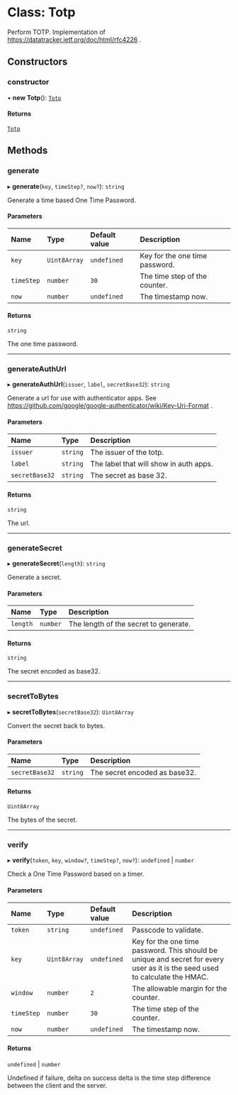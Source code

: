 # Class: Totp

Perform TOTP.
Implementation of https://datatracker.ietf.org/doc/html/rfc4226 .

## Constructors

### constructor

• **new Totp**(): [`Totp`](Totp.md)

#### Returns

[`Totp`](Totp.md)

## Methods

### generate

▸ **generate**(`key`, `timeStep?`, `now?`): `string`

Generate a time based One Time Password.

#### Parameters

| Name | Type | Default value | Description |
| :------ | :------ | :------ | :------ |
| `key` | `Uint8Array` | `undefined` | Key for the one time password. |
| `timeStep` | `number` | `30` | The time step of the counter. |
| `now` | `number` | `undefined` | The timestamp now. |

#### Returns

`string`

The one time password.

___

### generateAuthUrl

▸ **generateAuthUrl**(`issuer`, `label`, `secretBase32`): `string`

Generate a url for use with authenticator apps.
See https://github.com/google/google-authenticator/wiki/Key-Uri-Format .

#### Parameters

| Name | Type | Description |
| :------ | :------ | :------ |
| `issuer` | `string` | The issuer of the totp. |
| `label` | `string` | The label that will show in auth apps. |
| `secretBase32` | `string` | The secret as base 32. |

#### Returns

`string`

The url.

___

### generateSecret

▸ **generateSecret**(`length`): `string`

Generate a secret.

#### Parameters

| Name | Type | Description |
| :------ | :------ | :------ |
| `length` | `number` | The length of the secret to generate. |

#### Returns

`string`

The secret encoded as base32.

___

### secretToBytes

▸ **secretToBytes**(`secretBase32`): `Uint8Array`

Convert the secret back to bytes.

#### Parameters

| Name | Type | Description |
| :------ | :------ | :------ |
| `secretBase32` | `string` | The secret encoded as base32. |

#### Returns

`Uint8Array`

The bytes of the secret.

___

### verify

▸ **verify**(`token`, `key`, `window?`, `timeStep?`, `now?`): `undefined` \| `number`

Check a One Time Password based on a timer.

#### Parameters

| Name | Type | Default value | Description |
| :------ | :------ | :------ | :------ |
| `token` | `string` | `undefined` | Passcode to validate. |
| `key` | `Uint8Array` | `undefined` | Key for the one time password. This should be unique and secret for every user as it is the seed used to calculate the HMAC. |
| `window` | `number` | `2` | The allowable margin for the counter. |
| `timeStep` | `number` | `30` | The time step of the counter. |
| `now` | `number` | `undefined` | The timestamp now. |

#### Returns

`undefined` \| `number`

Undefined if failure, delta on success
delta is the time step difference between the client and the server.
